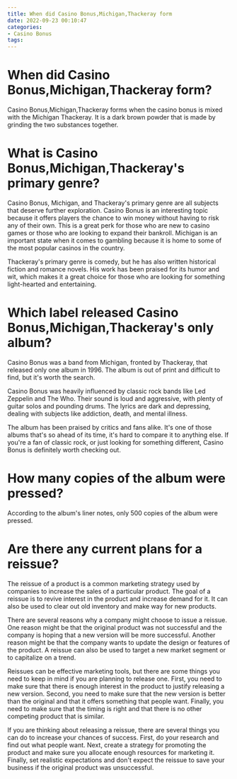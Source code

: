```yaml
---
title: When did Casino Bonus,Michigan,Thackeray form 
date: 2022-09-23 00:10:47
categories:
- Casino Bonus
tags:
---
```



#  When did Casino Bonus,Michigan,Thackeray form? 

Casino Bonus,Michigan,Thackeray forms when the casino bonus is mixed with the Michigan Thackeray. It is a dark brown powder that is made by grinding the two substances together.

#  What is Casino Bonus,Michigan,Thackeray's primary genre?  

Casino Bonus, Michigan, and Thackeray's primary genre are all subjects that deserve further exploration. Casino Bonus is an interesting topic because it offers players the chance to win money without having to risk any of their own. This is a great perk for those who are new to casino games or those who are looking to expand their bankroll. Michigan is an important state when it comes to gambling because it is home to some of the most popular casinos in the country.

Thackeray's primary genre is comedy, but he has also written historical fiction and romance novels. His work has been praised for its humor and wit, which makes it a great choice for those who are looking for something light-hearted and entertaining.

#  Which label released Casino Bonus,Michigan,Thackeray's only album? 

Casino Bonus was a band from Michigan, fronted by Thackeray, that released only one album in 1996. The album is out of print and difficult to find, but it's worth the search. 

Casino Bonus was heavily influenced by classic rock bands like Led Zeppelin and The Who. Their sound is loud and aggressive, with plenty of guitar solos and pounding drums. The lyrics are dark and depressing, dealing with subjects like addiction, death, and mental illness. 

The album has been praised by critics and fans alike. It's one of those albums that's so ahead of its time, it's hard to compare it to anything else. If you're a fan of classic rock, or just looking for something different, Casino Bonus is definitely worth checking out.

#  How many copies of the album were pressed? 

According to the album's liner notes, only 500 copies of the album were pressed.

#  Are there any current plans for a reissue?

The reissue of a product is a common marketing strategy used by companies to increase the sales of a particular product. The goal of a reissue is to revive interest in the product and increase demand for it. It can also be used to clear out old inventory and make way for new products.

There are several reasons why a company might choose to issue a reissue. One reason might be that the original product was not successful and the company is hoping that a new version will be more successful. Another reason might be that the company wants to update the design or features of the product. A reissue can also be used to target a new market segment or to capitalize on a trend.

Reissues can be effective marketing tools, but there are some things you need to keep in mind if you are planning to release one. First, you need to make sure that there is enough interest in the product to justify releasing a new version. Second, you need to make sure that the new version is better than the original and that it offers something that people want. Finally, you need to make sure that the timing is right and that there is no other competing product that is similar.

If you are thinking about releasing a reissue, there are several things you can do to increase your chances of success. First, do your research and find out what people want. Next, create a strategy for promoting the product and make sure you allocate enough resources for marketing it. Finally, set realistic expectations and don't expect the reissue to save your business if the original product was unsuccessful.